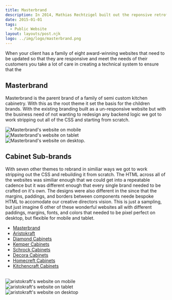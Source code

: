 ```yaml
---
title: Masterbrand
description: In 2014, Mathias Rechtzigel built out the reponsive retrofit for Masterbrand and 7 other subsidiaries
date: 2015-01-01
tags:
  - Public Website
layout: layouts/post.njk
logo: ../img/logo/masterbrand.png
---
```


<p class="lead-p">When your client has a family of eight award-winning websites that need to be updated so that they are responsive and meet the needs of their customers you take a lot of care in creating a technical system to ensure that the  </p>

## Masterbrand
Masterbrand is the parent brand of a family of semi custom kitchen cabinetry. With this as the root theme it set the basis for the children brands. With the existing branding built as a un-responsive website but with the business need of not wanting to redesign any backend logic we got to work stripping out all of the CSS and starting from scratch.

<div class='device-collection'>
  <div class='phone-container'>
    <div class='device phone'>
      <img src="/img/masterbrand/masterbrand-mobile.png" alt="Masterbrand's website on mobile">
    </div>
  </div>
  <div class='tablet-container'>
    <div class='device tablet'>
      <img src='/img/masterbrand/masterbrand-tablet.png' alt="Masterbrand's website on tablet">
    </div>
  </div>
  <div class='device desktop'>
    <img src='/img/masterbrand/masterbrand-desktop.png' alt="Masterbrand's website on desktop.">
  </div>
</div>


## Cabinet Sub-brands
With seven other themes to rebrand in similiar ways we got to work stripping out the CSS and rebuilding it from scratch. The HTML across all of the websites was similiar enough that we could get into a repeatable cadence but it was different enough that every single brand needed to be crafted on it's own. The designs were also different in the since that the margins, paddings, and borders between components neede bespoke HTML to accomodate our creative directors vision. This is just a sampling, but just imagine 6 other of these wonderful websites all with different paddings, margins, fonts, and colors that needed to be pixel perfect on desktop, but flexible for mobile and tablet.


<ul>
<li>
<a href="https://www.masterbrand.com/">Masterbrand</a>
</li>
<li>
<a href="http://www.aristokraft.com/">Aristokraft</a>
</li>
<li>
<a href="http://www.diamondcabinets.com/">Diamond Cabinets</a>
</li>
<li>
<a href="http://www.kempercabinets.com/">Kemper Cabinets</a>
</li>
<li>
<a href="http://www.schrock.com/">Schrock Cabinets</a>
</li>
<li>
<a href="http://www.decoracabinets.com/">Decora Cabinets</a>
</li>
<li>
<a href="http://www.homecrestcabinetry.com/">Homecreft Cabinets</a>
</li>
<li>
<a href="http://www.kitchencraft.com/">Kitchencraft Cabinets</a>
</li>
</ul>
<br>


<div class='device-collection'>
  <div class='phone-container'>
    <div class='device phone'>
      <img src="/img/masterbrand/aristokraft-mobile.png" alt="aristokraft's website on mobile">
    </div>
  </div>
  <div class='tablet-container'>
    <div class='device tablet'>
      <img src='/img/masterbrand/aristokraft-tablet.png' alt="aristokraft's website on tablet">
    </div>
  </div>
  <div class='device desktop'>
    <img src='/img/masterbrand/aristokraft-desktop.png' alt="aristokraft's website on desktop">
  </div>
</div>

